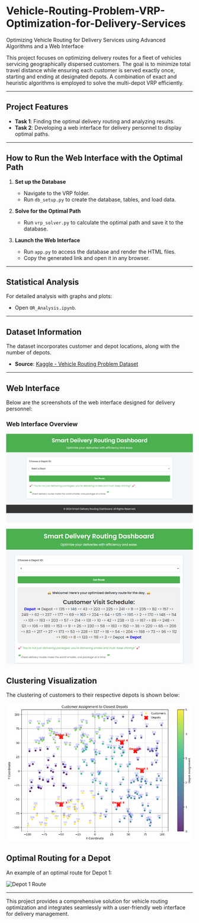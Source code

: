 # Vehicle-Routing-Problem-VRP-Optimization-for-Delivery-Services
Optimizing Vehicle Routing for Delivery Services using Advanced Algorithms and a Web Interface

This project focuses on optimizing delivery routes for a fleet of vehicles servicing geographically dispersed customers. The goal is to minimize total travel distance while ensuring each customer is served exactly once, starting and ending at designated depots. A combination of exact and heuristic algorithms is employed to solve the multi-depot VRP efficiently.  

---

## Project Features  
- **Task 1**: Finding the optimal delivery routing and analyzing results.  
- **Task 2**: Developing a web interface for delivery personnel to display optimal paths.  

---

## How to Run the Web Interface with the Optimal Path  

1. **Set up the Database**  
   - Navigate to the VRP folder.  
   - Run `db_setup.py` to create the database, tables, and load data.  

2. **Solve for the Optimal Path**  
   - Run `vrp_solver.py` to calculate the optimal path and save it to the database.  

3. **Launch the Web Interface**  
   - Run `app.py` to access the database and render the HTML files.  
   - Copy the generated link and open it in any browser.  

---

## Statistical Analysis  

For detailed analysis with graphs and plots:  
- Open `OR_Analysis.ipynb`.  

---

## Dataset Information  

The dataset incorporates customer and depot locations, along with the number of depots.  
- **Source**: [Kaggle - Vehicle Routing Problem Dataset](https://www.kaggle.com/datasets/adamjoseph7945/vehicle-routing-problem-set)  

---

## Web Interface
Below are the screenshots of the web interface designed for delivery personnel:

### Web Interface Overview
![Web Interface 1](images/webUI-1.png)

![Web Interface 2](images/webUI-2.png)

## Clustering Visualization
The clustering of customers to their respective depots is shown below:

![Customer Clustering](images/clustering.png)

## Optimal Routing for a Depot
An example of an optimal route for Depot 1:

![Depot 1 Route](images/epot-1-route.png)

---  

This project provides a comprehensive solution for vehicle routing optimization and integrates seamlessly with a user-friendly web interface for delivery management.  
